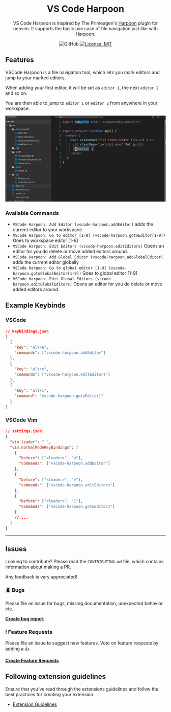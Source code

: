 <div align="center">

# VS Code Harpoon

VS Code Harpoon is inspired by The Primeagen's [Harpoon](https://github.com/ThePrimeagen/harpoon)
plugin for neovim. It supports the basic use case of file navigation just like with Harpoon.

![GitHub](https://img.shields.io/github/workflow/status/tobias-z/vscode-harpoon/validate/main)
[![License: MIT](https://img.shields.io/badge/License-MIT-green.svg)](https://opensource.org/licenses/MIT)

</div>

## Features

VSCode Harpoon is a file navigation tool, which lets you mark editors and jump to your marked
editors.

When adding your first editor, it will be set as `editor 1`, the next `editor 2` and so on.

You are then able to jump to `editor 1` or `editor 2` from anywhere in your workspace.

![Navigation Example](images/navigation.gif)

### Available Commands

- `VSCode Harpoon: Add Editor (vscode-harpoon.addEditor)` adds the current editor to your workspace
- `VSCode Harpoon: Go to editor [1-9] (vscode-harpoon.gotoEditor[1-9])` Goes to workspace editor
  [1-9]
- `VSCode Harpoon: Edit Editors (vscode-harpoon.editEditors)` Opens an editor for you do delete or
  move added editors around.
- `VSCode Harpoon: Add Global Editor (vscode-harpoon.addGlobalEditor)` adds the current editor
  globally
- `VSCode Harpoon: Go to global editor [1-9] (vscode-harpoon.gotoGlobalEditor[1-9])` Goes to global
  editor [1-9]
- `VSCode Harpoon: Edit Global Editors (vscode-harpoon.editGlobalEditors)` Opens an editor for you
  do delete or move added editors around.

## Example Keybinds

### VSCode

```json
// keybindings.json
[
  {
    "key": "alt+a",
    "commands": ["vscode-harpoon.addEditor"]
  },
  {
    "key": "alt+e",
    "commands": ["vscode-harpoon.editEditors"]
  },
  {
    "key": "alt+1",
    "command": "vscode-harpoon.gotoEditor1"
  }
]
```

### VSCode Vim

```json
// settings.json
{
  "vim.leader": " ",
  "vim.normalModeKeyBindings": [
    {
      "before": ["<leader>", "a"],
      "commands": ["vscode-harpoon.addEditor"]
    },
    {
      "before": ["<leader>", "e"],
      "commands": ["vscode-harpoon.editEditors"]
    },
    {
      "before": ["<leader>", "1"],
      "commands": ["vscode-harpoon.gotoEditor1"]
    }
    // ...
  ]
}
```

---

## Issues

Looking to contribute? Please read the `CONTRIBUTING.md` file, which contains information about
making a PR.

Any feedback is very appreciated!

### 🪲 Bugs

Please file an issue for bugs, missing documentation, unexpected behavior etc.

[**Create bug report**](https://github.com/tobias-z/vscode-harpoon/issues/new?assignees=&labels=&template=bug_report.md&title=)

### 🕯 Feature Requests

Please file an issue to suggest new features. Vote on feature requests by adding a 👍.

[**Create Feature Requests**](https://github.com/tobias-z/vscode-harpoon/issues/new?assignees=&labels=&template=feature_request.md&title=)

## Following extension guidelines

Ensure that you've read through the extensions guidelines and follow the best practices for creating
your extension.

- [Extension Guidelines](https://code.visualstudio.com/api/references/extension-guidelines)
